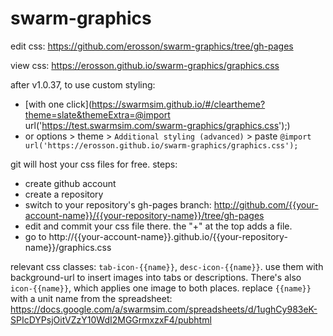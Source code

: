 # swarm-graphics
edit css: https://github.com/erosson/swarm-graphics/tree/gh-pages

view css: https://erosson.github.io/swarm-graphics/graphics.css

after v1.0.37, to use custom styling:
* [with one click](https://swarmsim.github.io/#/cleartheme?theme=slate&themeExtra=@import url('https://test.swarmsim.com/swarm-graphics/graphics.css');)
* or options > theme > `Additional styling (advanced)` > paste `@import url('https://erosson.github.io/swarm-graphics/graphics.css');`

git will host your css files for free. steps:
* create github account
* create a repository
* switch to your repository's gh-pages branch: http://github.com/{{your-account-name}}/{{your-repository-name}}/tree/gh-pages
* edit and commit your css file there. the "+" at the top adds a file.
* go to http://{{your-account-name}}.github.io/{{your-repository-name}}/graphics.css

relevant css classes: `tab-icon-{{name}}`, `desc-icon-{{name}}`. use them with background-url to insert images into tabs or descriptions. There's also `icon-{{name}}`, which applies one image to both places. replace `{{name}}` with a unit name from the spreadsheet: https://docs.google.com/a/swarmsim.com/spreadsheets/d/1ughCy983eK-SPIcDYPsjOitVZzY10WdI2MGGrmxzxF4/pubhtml
